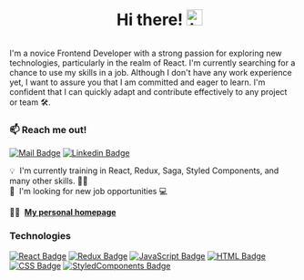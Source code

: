 <div>
  <ul align="center">
    <summary><h1 style="display: inline-block">Hi there! <img src="https://user-images.githubusercontent.com/1303154/88677602-1635ba80-d120-11ea-84d8-d263ba5fc3c0.gif" width="28px" height="28px" alt="hi">
    </summary>
  </ul>
</div>
I'm a novice Frontend Developer with a strong passion for exploring new technologies, particularly in the realm of React. I'm currently searching for a chance to use my skills in a job. Although I don't have any work experience yet, I want to assure you that I am committed and eager to learn. I'm confident that I can quickly adapt and contribute effectively to any project or team 🛠️.

### :mailbox: Reach me out!

[![Mail Badge](https://img.shields.io/badge/-kaja.a.kopczynska@gmail.com-c0392b?style=flat&labelColor=c0392b&logo=gmail&logoColor=white)](mailto:kaja.a.kopczynska@gmail.com)
[![Linkedin Badge](https://img.shields.io/badge/-Kaja_Kopczyńska-0e76a8?style=flat&labelColor=0e76a8&logo=linkedin&logoColor=white)](https://www.linkedin.com/in/kaja-kopczy%C5%84ska-04153114a/)

💡 &nbsp;I'm currently training in React, Redux, Saga, Styled Components, and many other skills. 💪💪\
🤝 &nbsp;I'm looking for new job opportunities 💻

👩‍💻 &nbsp;**[My personal homepage](https://kajakopczynska.github.io/personal-homepage/)**

### Technologies

[![React Badge](https://img.shields.io/badge/-React-61DBFB?style=for-the-badge&labelColor=black&logo=react&logoColor=61DBFB)](#) 
[![Redux Badge](https://img.shields.io/badge/Redux-61DBFB?style=for-the-badge&logo=redux&logoColor=%23764ABC&labelColor=black&color=%23764ABC)](#)
[![JavaScript Badge](https://img.shields.io/badge/JAVASCRIPT-black?style=for-the-badge&logo=javascript&logoColor=%23F7DF1E&labelColor=black&color=%23F7DF1E)](#)
[![HTML Badge](https://img.shields.io/badge/html-black?style=for-the-badge&logo=HTML5&logoColor=%23E34F26&labelColor=black&color=%23E34F26)](#)
[![CSS Badge](https://img.shields.io/badge/css-black?style=for-the-badge&logo=css3&logoColor=%231572B6&labelColor=black&color=%231572B6)](#)
[![StyledComponents Badge](https://img.shields.io/badge/styled_components-black?style=for-the-badge&logo=styled-components&logoColor=%23DB7093&labelColor=black&color=%23DB7093)](#)

<!-- ![React](https://img.shields.io/badge/-React-05122A?style=flat&logo=react)&nbsp;
![Redux](https://img.shields.io/badge/-Redux-05122A?style=flat&logo=redux)&nbsp;
![JavaScript](https://img.shields.io/badge/-JavaScript-05122A?style=flat&logo=javascript)&nbsp;
![HTML](https://img.shields.io/badge/-HTML-05122A?style=flat&logo=HTML5)&nbsp;
![CSS](https://img.shields.io/badge/-CSS-05122A?style=flat&logo=CSS3&logoColor=1572B6)&nbsp;
![Styled Components](https://img.shields.io/badge/-Styled%20Components-05122A?style=flat&logo=styledcomponents)&nbsp; -->




